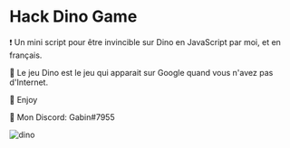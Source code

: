 # Hack Dino Game
❗ Un mini script pour être invincible sur Dino en JavaScript par moi, et en français.

🔮 Le jeu Dino est le jeu qui apparait sur Google quand vous n'avez pas d'Internet.

💖 Enjoy

🎫 Mon Discord: Gabin#7955

![dino](https://user-images.githubusercontent.com/79531012/120935333-89c23400-c702-11eb-8fb4-3ceb726e17bd.png)
